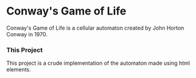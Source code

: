 # Conway's Game of Life

Conway's Game of Life is a cellular automaton created by John Horton Conway in 1970.

### This Project

This project is a crude implementation of the automaton made using html elements.
